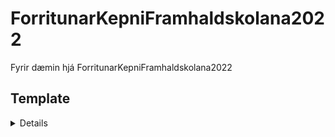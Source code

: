 # ForritunarKepniFramhaldskolana2022
Fyrir dæmin hjá ForritunarKepniFramhaldskolana2022

## Template
<details>
### Nafn: nafn

### Lýsing:

### Dæmi: 

### Inntak: 

### Úttak: 

### Dæmi Intak:

### Dæmi Úttak:

</details>
